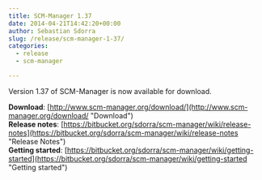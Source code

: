 ```yaml
---
title: SCM-Manager 1.37
date: 2014-04-21T14:42:20+00:00
author: Sebastian Sdorra
slug: /release/scm-manager-1-37/
categories:
  - release
  - scm-manager

---
```

Version 1.37 of SCM-Manager is now available for download.

**Download**: [http://www.scm-manager.org/download/](http://www.scm-manager.org/download/ "Download")  
**Release notes**: [https://bitbucket.org/sdorra/scm-manager/wiki/release-notes](https://bitbucket.org/sdorra/scm-manager/wiki/release-notes "Release Notes")  
**Getting started**: [https://bitbucket.org/sdorra/scm-manager/wiki/getting-started](https://bitbucket.org/sdorra/scm-manager/wiki/getting-started "Getting started")

